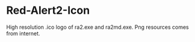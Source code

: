 # Red-Alert2-Icon
High resolution .ico logo of ra2.exe and ra2md.exe. Png resources comes from internet.
